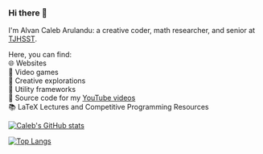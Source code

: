 ### Hi there 👋

I'm Alvan Caleb Arulandu: a creative coder, math researcher, and senior at [TJHSST](tjhsst.edu). 

Here, you can find: \
🌐 Websites \
🏓 Video games \
🚀 Creative explorations \
🧩 Utility frameworks \
🎥 Source code for my [YouTube videos](https://www.youtube.com/channel/UCilU-F_xHJRs3MPUtbejj2A) \
📚 LaTeX Lectures and Competitive Programming Resources 

[![Caleb's GitHub stats](https://github-readme-stats.vercel.app/api?username=Claeb101&show_icons=true&layout=compact&theme=dark)](https://github.com/Claeb101)

[![Top Langs](https://github-readme-stats.vercel.app/api/top-langs?username=Claeb101&show_icons=true&layout=compact&theme=dark&hide=ShaderLab,HLSL&langs_count=10)](https://github.com/Claeb101)
